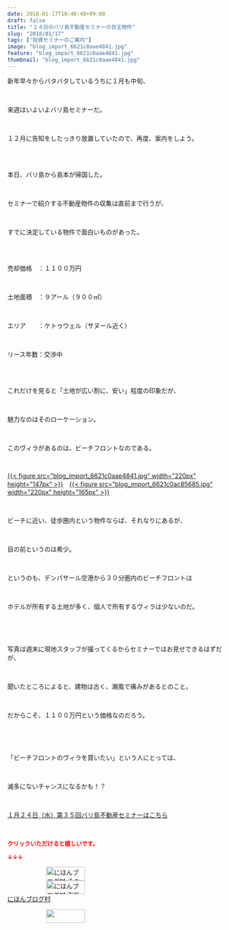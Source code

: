```yaml
---
date: 2018-01-17T10:46:48+09:00
draft: false
title: "２４日のバリ島不動産セミナーの目玉物件"
slug: "2018/01/17"
tags: ["投資セミナーのご案内"]
image: "blog_import_6621c0aae4841.jpg"
feature: "blog_import_6621c0aae4841.jpg"
thumbnail: "blog_import_6621c0aae4841.jpg"
---
```

<p>新年早々からバタバタしているうちに１月も中旬、</p><p> </p><p>来週はいよいよバリ島セミナーだ。</p><p> </p><p>１２月に告知をしたっきり放置していたので、再度、案内をしよう。</p><p> </p><p><br/>本日、バリ島から島本が帰国した。</p><p> </p><p>セミナーで紹介する不動産物件の収集は直前まで行うが、</p><p> </p><p>すでに決定している物件で面白いものがあった。</p><p> </p><p><br/>売却価格　：１１００万円</p><p> </p><p>土地面積　：９アール（９００㎡）</p><p> </p><p>エリア　　：ケトゥウェル（サヌール近く）</p><p> </p><p>リース年数：交渉中</p><p> </p><p><br/>これだけを見ると「土地が広い割に、安い」程度の印象だが、</p><p> </p><p>魅力なのはそのローケーション。</p><p> </p><p>このヴィラがあるのは、ビーチフロントなのである。</p><p> </p><p><a href="blog_import_6621c0aae4841.jpg">{{< figure src="blog_import_6621c0aae4841.jpg" width="220px" height="147px" >}}</a>　<a href="blog_import_6621c0ac85685.jpg">{{< figure src="blog_import_6621c0ac85685.jpg" width="220px" height="165px" >}}</a></p><p> </p><p>ビーチに近い、徒歩圏内という物件ならば、それなりにあるが、</p><p> </p><p>目の前というのは希少。</p><p> </p><p>というのも、デンパサール空港から３０分圏内のビーチフロントは</p><p> </p><p>ホテルが所有する土地が多く、個人で所有するヴィラは少ないのだ。</p><p> </p><p> </p><p>写真は週末に現地スタッフが撮ってくるからセミナーではお見せできるはずだが、</p><p> </p><p>聞いたところによると、建物は古く、潮風で痛みがあるとのこと。</p><p> </p><p>だからこそ、１１００万円という価格なのだろう。</p><p> </p><p> </p><p>「ビーチフロントのヴィラを買いたい」という人にとっては、</p><p> </p><p>滅多にないチャンスになるかも！？</p><p> </p><p><a href="iin.co.jp" target="_blank">１月２４日（水）第３５回バリ島不動産セミナーはこちら</a></p><p> </p><p><font color="#ff0000" size="2"><strong>クリックいただけると嬉しいです。</strong></font></p><p><font color="#ff0000" size="2"><strong>↓↓↓</strong></font></p><p><a href="ranking.html?p_cid=01260127" id="&amp;blogmura_banner" target="_blank"><img alt="にほんブログ村 その他生活ブログ 不動産投資へ" border="0" height="31" src="data:image/svg+xml;charset=utf-8,%3Csvg%20xmlns%3D%22http%3A%2F%2Fwww.w3.org%2F2000%2Fsvg%22%20title%3D%22Placeholder%20for%20Images%22%20role%3D%22presentation%22%20viewBox%3D%220%200%2088%2031%22%20%2F%3E" width="88" data-src="https://img-proxy.blog-video.jp/images?url=http%3A%2F%2Flife.blogmura.com%2Fhudousantoushi%2Fimg%2Fhudousantoushi88_31.gif" style="aspect-ratio: auto 88 / 31;"/><noscript><img alt="にほんブログ村 その他生活ブログ 不動産投資へ" border="0" height="31" src="https://img-proxy.blog-video.jp/images?url=http%3A%2F%2Flife.blogmura.com%2Fhudousantoushi%2Fimg%2Fhudousantoushi88_31.gif" width="88"></noscript></a><br/><a href="ranking.html?p_cid=01260127" target="_blank"><img alt="にほんブログ村 海外生活ブログ バリ島情報へ" border="0" height="31" src="data:image/svg+xml;charset=utf-8,%3Csvg%20xmlns%3D%22http%3A%2F%2Fwww.w3.org%2F2000%2Fsvg%22%20title%3D%22Placeholder%20for%20Images%22%20role%3D%22presentation%22%20viewBox%3D%220%200%2088%2031%22%20%2F%3E" width="88" data-src="https://img-proxy.blog-video.jp/images?url=http%3A%2F%2Foverseas.blogmura.com%2Fbali%2Fimg%2Fbali88_31.gif" style="aspect-ratio: auto 88 / 31;"/><noscript><img alt="にほんブログ村 海外生活ブログ バリ島情報へ" border="0" height="31" src="https://img-proxy.blog-video.jp/images?url=http%3A%2F%2Foverseas.blogmura.com%2Fbali%2Fimg%2Fbali88_31.gif" width="88"></noscript></a><br/><a href="ranking.html?p_cid=01260127" target="_blank">にほんブログ村</a></p><p><a href="link.php?1804582" title="人気ブログランキングへ"><img border="0" height="31" src="data:image/svg+xml;charset=utf-8,%3Csvg%20xmlns%3D%22http%3A%2F%2Fwww.w3.org%2F2000%2Fsvg%22%20title%3D%22Placeholder%20for%20Images%22%20role%3D%22presentation%22%20viewBox%3D%220%200%2088%2031%22%20%2F%3E" width="88" data-src="https://blog.with2.net/img/banner/banner_22.gif" style="aspect-ratio: auto 88 / 31;"/><noscript><img border="0" height="31" src="https://blog.with2.net/img/banner/banner_22.gif" width="88"></noscript></a></p><p> </p>

